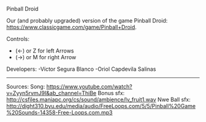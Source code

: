 ﻿Pinball Droid

Our (and probably upgraded) version of the game Pinball Droid: https://www.classicgame.com/game/Pinball+Droid.

Controls:

- (<-) or Z for left Arrows
- (->) or M for right Arrow

Developers:
-Víctor Segura Blanco
-Oriol Capdevila Salinas

___________________
Sources:
Song: https://www.youtube.com/watch?v=Zyyn5rvmJ9I&ab_channel=ThiBe
Bonus sfx: http://csfiles.maniapc.org/cs/sound/ambience/lv_fruit1.wav
Nwe Ball sfx: http://dight310.byu.edu/media/audio/FreeLoops.com/5/5/Pinball%20Game%20Sounds-14358-Free-Loops.com.mp3